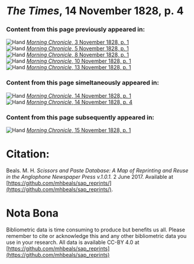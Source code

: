 # *The Times*, 14 November 1828, p. 4  
  
### Content from this page previously appeared in:  
![Hand](http://scissorsandpaste.net/wp-content/uploads/2017/06/smallhandpointer.png) [*Morning Chronicle*, 3 November 1828, p. 1](https://mhbeals.github.io/sap_html/Morning-Chronicle/Morning-Chronicle-3-November-1828-p-1)  
![Hand](http://scissorsandpaste.net/wp-content/uploads/2017/06/smallhandpointer.png) [*Morning Chronicle*, 5 November 1828, p. 1](https://mhbeals.github.io/sap_html/Morning-Chronicle/Morning-Chronicle-5-November-1828-p-1)  
![Hand](http://scissorsandpaste.net/wp-content/uploads/2017/06/smallhandpointer.png) [*Morning Chronicle*, 8 November 1828, p. 1](https://mhbeals.github.io/sap_html/Morning-Chronicle/Morning-Chronicle-8-November-1828-p-1)  
![Hand](http://scissorsandpaste.net/wp-content/uploads/2017/06/smallhandpointer.png) [*Morning Chronicle*, 10 November 1828, p. 1](https://mhbeals.github.io/sap_html/Morning-Chronicle/Morning-Chronicle-10-November-1828-p-1)  
![Hand](http://scissorsandpaste.net/wp-content/uploads/2017/06/smallhandpointer.png) [*Morning Chronicle*, 13 November 1828, p. 1](https://mhbeals.github.io/sap_html/Morning-Chronicle/Morning-Chronicle-13-November-1828-p-1)  
  
### Content from this page simeltaneously appeared in:  
![Hand](http://scissorsandpaste.net/wp-content/uploads/2017/06/smallhandpointer.png) [*Morning Chronicle*, 14 November 1828, p. 1](https://mhbeals.github.io/sap_html/Morning-Chronicle/Morning-Chronicle-14-November-1828-p-1)  
![Hand](http://scissorsandpaste.net/wp-content/uploads/2017/06/smallhandpointer.png) [*Morning Chronicle*, 14 November 1828, p. 4](https://mhbeals.github.io/sap_html/Morning-Chronicle/Morning-Chronicle-14-November-1828-p-4)  
  
### Content from this page subsequently appeared in:  
![Hand](http://scissorsandpaste.net/wp-content/uploads/2017/06/smallhandpointer.png) [*Morning Chronicle*, 15 November 1828, p. 1](https://mhbeals.github.io/sap_html/Morning-Chronicle/Morning-Chronicle-15-November-1828-p-1)  


# Citation: 

Beals. M. H. *Scissors and Paste Database: A Map of Reprinting and Reuse in the Anglophone Newspaper Press v.1.0.1.* 2 June 2017. Available at [https://github.com/mhbeals/sap_reprints/](https://github.com/mhbeals/sap_reprints/). 

# Nota Bona

Bibliometric data is time consuming to produce but benefits us all. Please remember to cite or acknowledge this and any other bibliometric data you use in your research. All data is available CC-BY 4.0 at [https://github.com/mhbeals/sap_reprints](https://github.com/mhbeals/sap_reprints)